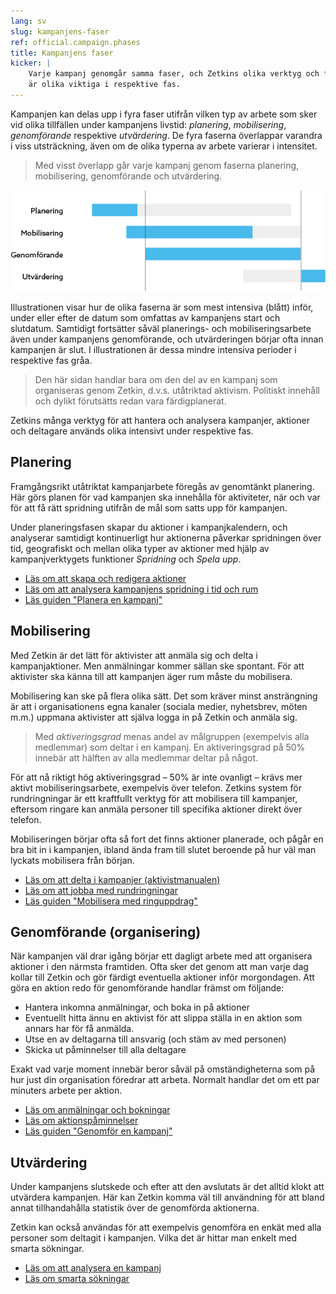 ```yaml
---
lang: sv
slug: kampanjens-faser
ref: official.campaign.phases
title: Kampanjens faser
kicker: |
    Varje kampanj genomgår samma faser, och Zetkins olika verktyg och funktioner
    är olika viktiga i respektive fas.
---
```


Kampanjen kan delas upp i fyra faser utifrån vilken typ av arbete som sker vid
olika tillfällen under kampanjens livstid: _planering_, _mobilisering_,
_genomförande_ respektive _utvärdering_. De fyra faserna överlappar varandra i
viss utsträckning, även om de olika typerna av arbete varierar i intensitet.

> Med visst överlapp går varje kampanj genom faserna planering, mobilisering,
> genomförande och utvärdering.

![Kampanjfaser](./kampanjfaser.png)

Illustrationen visar hur de olika faserna är som mest intensiva (blått) inför,
under eller efter de datum som omfattas av kampanjens start och slutdatum.
Samtidigt fortsätter såväl planerings- och mobiliseringsarbete även under
kampanjens genomförande, och utvärderingen börjar ofta innan kampanjen är slut.
I illustrationen är dessa mindre intensiva perioder i respektive fas gråa.

> Den här sidan handlar bara om den del av en kampanj som organiseras genom
> Zetkin, d.v.s. utåtriktad aktivism. Politiskt innehåll och dylikt förutsätts
> redan vara färdigplanerat.

Zetkins många verktyg för att hantera och analysera kampanjer, aktioner och
deltagare används olika intensivt under respektive fas.

## Planering
Framgångsrikt utåtriktat kampanjarbete föregås av genomtänkt planering. Här görs
planen för vad kampanjen ska innehålla för aktiviteter, när och var för att få
rätt spridning utifrån de mål som satts upp för kampanjen.

Under planeringsfasen skapar du aktioner i kampanjkalendern, och analyserar
samtidigt kontinuerligt hur aktionerna påverkar spridningen över tid,
geografiskt och mellan olika typer av aktioner med hjälp av kampanjverktygets
funktioner _Spridning_ och _Spela upp_.

* [Läs om att skapa och redigera aktioner](../aktioner/skapa-och-redigera)
* [Läs om att analysera kampanjens spridning i tid och rum](../analysera)
* [Läs guiden "Planera en kampanj"](/sv/for-funktionarer/guider/planera-en-kampanj)

## Mobilisering
Med Zetkin är det lätt för aktivister att anmäla sig och delta i
kampanjaktioner. Men anmälningar kommer sällan ske spontant. För att aktivister
ska känna till att kampanjen äger rum måste du mobilisera.

Mobilisering kan ske på flera olika sätt. Det som kräver minst ansträngning är
att i organisationens egna kanaler (sociala medier, nyhetsbrev, möten m.m.)
uppmana aktivister att själva logga in på Zetkin och anmäla sig.

> Med _aktiveringsgrad_ menas andel av målgruppen (exempelvis alla medlemmar)
> som deltar i en kampanj. En aktiveringsgrad på 50% innebär att hälften av alla
> medlemmar deltar på något.

För att nå riktigt hög aktiveringsgrad – 50% är inte ovanligt – krävs mer aktivt
mobiliseringsarbete, exempelvis över telefon. Zetkins system för rundringningar
är ett kraftfullt verktyg för att mobilisera till kampanjer, eftersom ringare
kan anmäla personer till specifika aktioner direkt över telefon.

Mobiliseringen börjar ofta så fort det finns aktioner planerade, och pågår en
bra bit in i kampanjen, ibland ända fram till slutet beroende på hur väl man
lyckats mobilisera från början.

* [Läs om att delta i kampanjer (aktivistmanualen)](/sv/for-aktivister/kampanjer/)
* [Läs om att jobba med rundringningar](../../rundringningar)
* [Läs guiden "Mobilisera med ringuppdrag"](/sv/for-funktionarer/guider/mobilisera-med-ringuppdrag)

## Genomförande (organisering)
När kampanjen väl drar igång börjar ett dagligt arbete med att organisera
aktioner i den närmsta framtiden. Ofta sker det genom att man varje dag kollar
till Zetkin och gör färdigt eventuella aktioner inför morgondagen. Att göra en
aktion redo för genomförande handlar främst om följande:

* Hantera inkomna anmälningar, och boka in på aktioner
* Eventuellt hitta ännu en aktivist för att slippa ställa in en aktion som
  annars har för få anmälda.
* Utse en av deltagarna till ansvarig (och stäm av med personen)
* Skicka ut påminnelser till alla deltagare

Exakt vad varje moment innebär beror såväl på omständigheterna som på hur just
din organisation föredrar att arbeta. Normalt handlar det om ett par minuters
arbete per aktion.

* [Läs om anmälningar och bokningar](../aktioner/bokningar)
* [Läs om aktionspåminnelser](../aktioner/paminnelser)
* [Läs guiden "Genomför en kampanj"](/sv/for-funktionarer/guider/genomfor-en-kampanj)

## Utvärdering
Under kampanjens slutskede och efter att den avslutats är det alltid klokt att
utvärdera kampanjen. Här kan Zetkin komma väl till användning för att bland
annat tillhandahålla statistik över de genomförda aktionerna.

Zetkin kan också användas för att exempelvis genomföra en enkät med alla
personer som deltagit i kampanjen. Vilka det är hittar man enkelt med smarta
sökningar.

* [Läs om att analysera en kampanj](../analysera)
* [Läs om smarta sökningar](/sv/for-funktionarer/manniskor/smarta-sokningar/)
